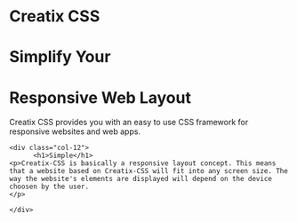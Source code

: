 <!-- custom site -->
<div class="feature-main">


<div class="row" id="container">

<div class="col-4">



</div>
	
<div class="col-8">
<h1 class="lead">Creatix CSS</h1>
<h1>Simplify Your</h1>
<h1>Responsive Web Layout </h1>

<p>Creatix CSS provides you with an easy to use CSS framework for responsive websites and web apps.
		</p>
</div>
 	
</div>


</div>

<div class="feature-sub">


<div class="row" id="container">

	<div class="col-12">
          <h1>Simple</h1>        
	<p>Creatix-CSS is basically a responsive layout concept. This means that a website based on Creatix-CSS will fit into any screen size. The way the website's elements are displayed will depend on the device choosen by the user.
	</p>
	
	</div>





</div>

</div>